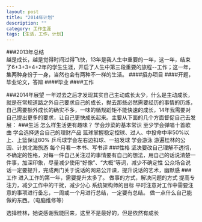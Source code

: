 ```yaml
---
layout: post
title: "2014年计划"
description: ""
category: 工作生涯
tags: [生活，工作，计划]
---
```

###2013年总结  
越是成长，越是觉得时间过得飞快，13年是我人生中重要的一年，这一年，结束了6+3+3+4+2年的学生生涯，开启了人生中第三段重要的旅程--工作；这一年，集两种身份于一身，当然也会有两种不一样的生活。
####招办项目
####开题，毕业论文，答辩
####毕业
####工作

###2014年展望
一年过去之后才发现其实自己主动成长太少，什么是主动成长，就是在常规道路之外自己要求自己的成长，抛去那些必然需要经历的事情的历练，自己需要额外成长的确实不多，一味的循规蹈矩不能快速的成长，14年我需要对自己提出更多的要求，让自己更快成长起来。主要从下面的几个方面督促自己去发展：
###生活
怎么样生活更有趣味？
学会炒菜的基本常识
至少学会弹唱十首歌曲
学会选择适合自己的理财产品
篮球掌握稳定控球、过人、中投命中率50%以上、上篮保证80%
乒乓球学会左右边扣球、一招发球
学会游泳
游遍桂林的公园、计划北海旅游
每个月看一本书、写书评
###性格
坚决要改自己理解不透彻，不确定的性格，对每一件自己关注过的事情要有自己的想法，用自己的话说清楚一件事，加深印象，尽量减少使用“好像”、“大概”等词，减少不确定性
公众场合说话一定要提升，完成两门关于说话的网易公开课，提升说话的艺术，幽默感
###工作
进入工作的第一年，需要提升太多了。
做事的方式，解决问题的方式
提高专注力，减少工作中的干扰，减少分心
系统架构师的目标
平时注意对工作中需要注意的事项进行备忘，一周或一个月进行总结，一定要有总结。
做一点什么自己能做的东西。（电脑维修等）

选择桂林，她说感谢我能回来，这里不是最好的，但是依然有成长
